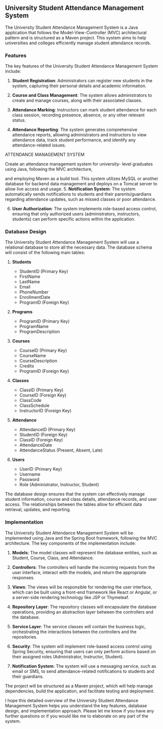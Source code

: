 ## University Student Attendance Management System

The University Student Attendance Management System is a Java application that follows the Model-View-Controller (MVC) architectural pattern and is structured as a Maven project. This system aims to help universities and colleges efficiently manage student attendance records.

### Features

The key features of the University Student Attendance Management System include:

1. **Student Registration**: Administrators can register new students in the system, capturing their personal details and academic information.

2. **Course and Class Management**: The system allows administrators to create and manage courses, along with their associated classes.

3. **Attendance Marking**: Instructors can mark student attendance for each class session, recording presence, absence, or any other relevant status.

4. **Attendance Reporting**: The system generates comprehensive attendance reports, allowing administrators and instructors to view attendance data, track student performance, and identify any attendance-related issues.

ATTENDANCE MANAGEMENT SYSTEM

Create an attendance management system for university-
level graduates using Java, following the MVC architecture,

and employing Maven as a build tool. This system utilizes
MySQL or another database for backend data management
and deploys on a Tomcat server to allow live access and
usage.
5. **Notification System**: The system automatically sends notifications to students and their parents/guardians regarding attendance updates, such as missed classes or poor attendance.

6. **User Authorization**: The system implements role-based access control, ensuring that only authorized users (administrators, instructors, students) can perform specific actions within the application.

### Database Design

The University Student Attendance Management System will use a relational database to store all the necessary data. The database schema will consist of the following main tables:

1. **Students**
   - StudentID (Primary Key)
   - FirstName
   - LastName
   - Email
   - PhoneNumber
   - EnrollmentDate
   - ProgramID (Foreign Key)

2. **Programs**
   - ProgramID (Primary Key)
   - ProgramName
   - ProgramDescription

3. **Courses**
   - CourseID (Primary Key)
   - CourseName
   - CourseDescription
   - Credits
   - ProgramID (Foreign Key)

4. **Classes**
   - ClassID (Primary Key)
   - CourseID (Foreign Key)
   - ClassCode
   - ClassSchedule
   - InstructorID (Foreign Key)

5. **Attendance**
   - AttendanceID (Primary Key)
   - StudentID (Foreign Key)
   - ClassID (Foreign Key)
   - AttendanceDate
   - AttendanceStatus (Present, Absent, Late)

6. **Users**
   - UserID (Primary Key)
   - Username
   - Password
   - Role (Administrator, Instructor, Student)

The database design ensures that the system can effectively manage student information, course and class details, attendance records, and user access. The relationships between the tables allow for efficient data retrieval, updates, and reporting.

### Implementation

The University Student Attendance Management System will be implemented using Java and the Spring Boot framework, following the MVC architecture. The key components of the implementation include:

1. **Models**: The model classes will represent the database entities, such as Student, Course, Class, and Attendance.

2. **Controllers**: The controllers will handle the incoming requests from the user interface, interact with the models, and return the appropriate responses.

3. **Views**: The views will be responsible for rendering the user interface, which can be built using a front-end framework like React or Angular, or a server-side rendering technology like JSP or Thymeleaf.

4. **Repository Layer**: The repository classes will encapsulate the database operations, providing an abstraction layer between the controllers and the database.

5. **Service Layer**: The service classes will contain the business logic, orchestrating the interactions between the controllers and the repositories.

6. **Security**: The system will implement role-based access control using Spring Security, ensuring that users can only perform actions based on their assigned roles (Administrator, Instructor, Student).

7. **Notification System**: The system will use a messaging service, such as email or SMS, to send attendance-related notifications to students and their guardians.

The project will be structured as a Maven project, which will help manage dependencies, build the application, and facilitate testing and deployment.

I hope this detailed overview of the University Student Attendance Management System helps you understand the key features, database design, and implementation approach. Please let me know if you have any further questions or if you would like me to elaborate on any part of the system.
